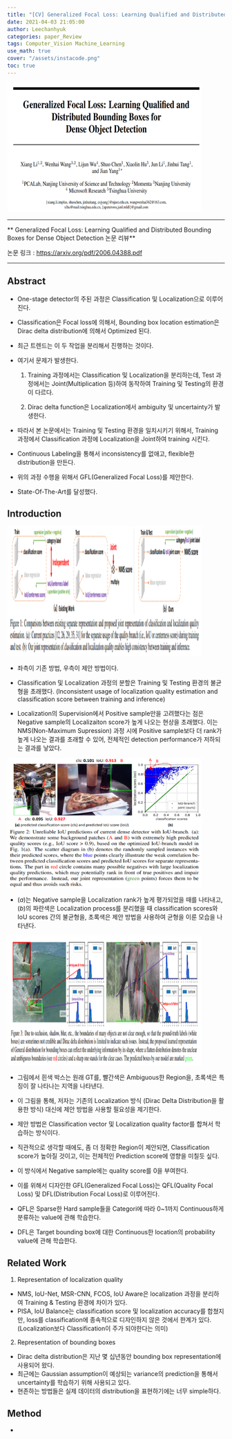 ```yaml
---
title: "[CV] Generalized Focal Loss: Learning Qualified and Distributed Bounding Boxes for Dense Object Detection 논문 리뷰"
date: 2021-04-03 21:05:00
author: Leechanhyuk
categories: paper_Review
tags: Computer_Vision Machine_Learning
use_math: true
cover: "/assets/instacode.png"
toc: true
---
```


<img src="/assets/image/generalized_focal_loss/first.PNG" width="450px" height="300px" title="title" alt="title">

* * *

** Generalized Focal Loss: Learning Qualified and Distributed Bounding Boxes for Dense Object Detection 논문 리뷰**

논문 링크 : https://arxiv.org/pdf/2006.04388.pdf

* * *

## Abstract

 - One-stage detector의 주된 과정은 Classification 및 Localization으로 이루어진다.

 - Classification은 Focal loss에 의해서, Bounding box location estimation은 Dirac delta distribution에 의해서 Optimized 된다.

 - 최근 트렌드는 이 두 작업을 분리해서 진행하는 것이다.

 - 여기서 문제가 발생한다.

   1. Training 과정에서는 Classification 및 Localization을 분리하는데, Test 과정에서는 Joint(Multiplication 등)하여 동작하여 Training 및 Testing의 환경이 다르다.

   2. Dirac delta function은 Localization에서 ambiguity 및 uncertainty가 발생한다.

 - 따라서 본 논문에서는 Training 및 Testing 환경을 일치시키기 위해서, Training 과정에서 Classification 과정에 Localization을 Joint하여 training 시킨다.

 - Continuous Labeling을 통해서 inconsistency를 없애고, flexible한 distribution을 만든다.

 - 위의 과정 수행을 위해서 GFL(Generalized Focal Loss)를 제안한다.

 - State-Of-The-Art를 달성했다.

## Introduction

<img src="/assets/image/generalized_focal_loss/figure1.PNG" width="450px" height="300px" title="title" alt="title">

 - 좌측이 기존 방법, 우측이 제안 방법이다.

 - Classification 및 Localization 과정의 분할은 Training 및 Testing 환경의 불균형을 초래했다. (Inconsistent usage of localization quality estimation and classification score between training and inference)

 - Localization의 Supervision에서 Positive sample만을 고려했다는 점은 Negative sample의 Localizaiton score가 높게 나오는 현상을 초래했다. 이는 NMS(Non-Maximum Supression) 과정 시에 Positive sample보다 더 rank가 높게 나오는 결과를 초래할 수 있어, 전체적인 detection performance가 저하되는 결과를 낳았다.

<img src="/assets/image/generalized_focal_loss/figure2.PNG" width="450px" height="300px" title="title" alt="title">

 - $(a)$는 Negative sample을 Localization rank가 높게 평가되었을 때를 나타내고, $(b)$의 파란색은 Localization process를 분리했을 때 classification scores와 IoU scores 간의 불균형을, 초록색은 제안 방법을 사용하여 균형을 이룬 모습을 나타낸다.

<img src="/assets/image/generalized_focal_loss/figure3.PNG" width="450px" height="300px" title="title" alt="title">

 - 그림에서 흰색 박스는 원래 GT를, 빨간색은 Ambiguous한 Region을, 초록색은 특징이 잘 나타나는 지역을 나타낸다.

 - 이 그림을 통해, 저자는 기존의 Localization 방식 (Dirac Delta Distribution을 활용한 방식) 대신에 제안 방법을 사용할 필요성을 제기한다.

 - 제안 방법은 Classification vector 및 Localization quality factor를 합쳐서 학습하는 방식이다.

 - 직관적으로 생각할 때에도, 좀 더 정확한 Region이 제안되면, Classification score가 높아질 것이고, 이는 전체적인 Prediction score에 영향을 미칠듯 싶다.

 - 이 방식에서 Negative sample에는 quality score를 0을 부여한다. 

 - 이를 위해서 디자인한 GFL(Generalized Focal Loss)는 QFL(Quality Focal Loss) 및 DFL(Distribution Focal Loss)로 이루어진다.

 - QFL은 Sparse한 Hard sample들을 Categori에 따라 0~1까지 Continuous하게 분류하는 value에 관해 학습한다.

 - DFL은 Target bounding box에 대한 Continuous한 location의 probability value에 관해 학습한다.
 
## Related Work

 1. Representation of localization quality
   - NMS, IoU-Net, MSR-CNN, FCOS, IoU Aware은 localization 과정을 분리하여 Training & Testing 환경에 차이가 있다.
   - PISA, IoU Balance는 classification score 및 localization accuracy를 합쳤지만, loss를 classification에 종속적으로 디자인하지 않은 것에서 한계가 있다.(Localization보다 Classification이 주가 되야한다는 의미)

 2. Representation of bounding boxes
   - Dirac delta distribution은 지난 몇 십년동안 bounding box representation에 사용되어 왔다.
   - 최근에는 Gaussian assumption이 예상되는 variance의 prediction을 통해서 uncertainty를 학습하기 위해 사용되고 있다.
   - 현존하는 방법들은 실제 데이터의 distribution을 표현하기에는 너무 simple하다.

## Method

 - 














